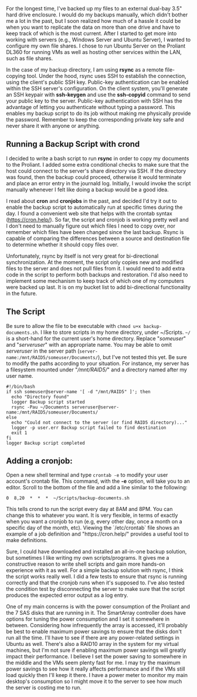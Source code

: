 For the longest time, I've backed up my files to an external dual-bay 3.5" hard drive enclosure. I would do my backups manually, which didn't bother me a lot in the past, but I soon realized how much of a hassle it could be when you want to replicate the data on more than one drive and have to keep track of which is the most current. After I started to get more into working with servers (e.g., Windows Server and Ubuntu Server), I wanted to configure my own file shares. I chose to run Ubuntu Server on the Proliant DL360 for running VMs as well as hosting other services within the LAN, such as file shares.

In the case of my backup directory, I am using **rsync** as a remote file-copying tool. Under the hood, rsync uses SSH to establish the connection, using the client's public SSH key. Public-key authentication can be enabled within the SSH server's configuration. On the client system, you'll generate an SSH keypair with **ssh-keygen** and use the **ssh-copyid** command to send your public key to the server. Public-key authentication with SSH has the advantage of letting you authenticate without typing a password. This enables my backup script to do its job without making me physically provide the password. Remember to keep the corresponding private key safe and never share it with anyone or anything.

## Running a Backup Script with crond
I decided to write a bash script to run **rsync** in order to copy my documents to the Proliant. I added some extra conditional checks to make sure that the host could connect to the server's share directory via SSH. If the directory was found, then the backup could proceed, otherwise it would terminate and place an error entry in the journald log. Initially, I would invoke the script manually whenever I felt like doing a backup would be a good idea.

I read about **cron** and **cronjobs** in the past, and decided I'd try it out to enable the backup script to automatically run at specific times during the day. I found a convenient web site that helps with the crontab syntax (https://cron.help/). So far, the script and cronjob is working pretty well and I don't need to manually figure out which files I need to copy over, nor remember which files have been changed since the last backup. Rsync is capable of comparing the differences between a source and destination file to determine whether it should copy files over.

Unfortunately, rsync by itself is not very great for bi-directional synchronization. At the moment, the script only copies new and modified files to the server and does not pull files from it. I would need to add extra code in the script to perform both backups and restoration. I'd also need to implement some mechanism to keep track of which one of my computers were backed up last. It is on my bucket list to add bi-directional functionality in the future.

## The Script
Be sure to allow the file to be executable with `chmod u+x backup-documents.sh`.
I like to store scripts in my home directory, under ~/Scripts. `~/` is a short-hand for the current user's home directory.
Replace "_someuser_" and "_serveruser_" with an appropriate name. You may be able to omit _serveruser_ in the server path (`server-name:/mnt/RAID5/someuser/Documents/`), but I've not tested this yet. Be sure to modify the paths according to your situation. For instance, my server has a filesystem mounted under "_/mnt/RAID5/_" and a directory named after my user name.

<p><code>#!/bin/bash
if ssh someuser@server-name '[ -d "/mnt/RAID5" ]'; then
  echo "Directory found"
  logger Backup script started
  rsync -Pau ~/Documents serveruser@server-name:/mnt/RAID5/someuser/Documents/
else
  echo "Could not connect to the server (or find RAID5 directory)..."
  logger -p user.err Backup script failed to find destination
  exit 1
fi
logger Backup script completed
</code></p>

## Adding a cronjob:
Open a new shell terminal and type `crontab -e` to modify your user account's crontab file. This command, with the **-e** option, will take you to an editor. Scroll to the bottom of the file and add a line similar to the following:
<p><code>0  8,20  *  *  *  ~/Scripts/backup-documents.sh</code></p>
<p>This tells crond to run the script every day at 8AM and 8PM. You can change this to whatever you want. It is very flexible, in terms of exactly when you want a cronjob to run (e.g, every other day, once a month on a specific day of the month, etc). Viewing the `/etc/crontab` file shows an example of a job definition and "https://cron.help/" provides a useful tool to make definitions.</p>

<p>Sure, I could have downloaded and installed an all-in-one backup solution, but sometimes I like writing my own scripts/programs. It gives me a constructive reason to write shell scripts and gain more hands-on experience with it as well. For a simple backup solution with rsync, I think the script works really well. I did a few tests to ensure that rsync is running correctly and that the cronjob runs when it's supposed to. I've also tested the condition test by disconnecting the server to make sure that the script produces the expected error output as a log entry.</p>

<p>One of my main concerns is with the power consumption of the Proliant and the 7 SAS disks that are running in it. The SmartArray controller does have options for tuning the power consumption and I set it somewhere in between. Considering how infrequently the array is accessed, it'll probably be best to enable maximum power savings to ensure that the disks don't run all the time. I'll have to see if there are any power-related settings in Ubuntu as well.
There's also a RAID10 array in the system for my virtual machines, but I'm not sure if enabling maximum power savings will greatly impact their performance. I believe I set the power saving to somewhere in the middle and the VMs seem plenty fast for me. I may try the maximum power savings to see how it really affects performance and if the VMs still load quickly then I'll keep it there. I have a power meter to monitor my main desktop's consumption so I might move it to the server to see how much the server is costing me to run.</p>
